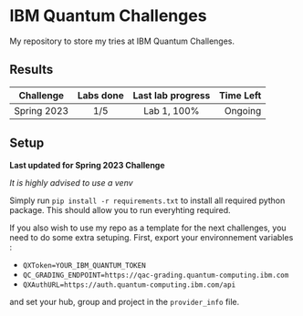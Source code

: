 # IBM Quantum Challenges

My repository to store my tries at IBM Quantum Challenges.

## Results

| Challenge   | Labs done | Last lab progress | Time Left |
| ----------- | :-------: | :---------------: | --------: |
| Spring 2023 | 1/5       | Lab 1, 100%       | Ongoing   |

## Setup

**Last updated for Spring 2023 Challenge**

*It is highly advised to use a venv*

Simply run `pip install -r requirements.txt` to install all required python package. This should allow you to run everyhting required.

If you also wish to use my repo as a template for the next challenges, you need to do some extra setuping.
First, export your environnement variables :

- `QXToken=YOUR_IBM_QUANTUM_TOKEN`
- `QC_GRADING_ENDPOINT=https://qac-grading.quantum-computing.ibm.com`
- `QXAuthURL=https://auth.quantum-computing.ibm.com/api `

and set your hub, group and project in the `provider_info` file.